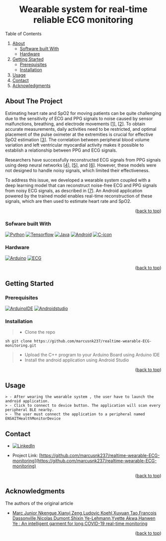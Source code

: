 <a name="readme-top"></a>
<br />
<div align="center">
  <h1 align="center">Wearable system for real-time reliable ECG monitoring</h1>

</div>
<!-- TABLE OF CONTENTS -->
  <summary>Table of Contents</summary>
  <ol>
    <li>
      <a href="#about-the-code">About</a>
      <ul>
        <li><a href="#built-with">Software built With</a></li>
        <li><a href="#hardware">Hardware</a></li>
      </ul>
    </li>
    <li>
      <a href="#getting-started">Getting Started</a>
      <ul>
        <li><a href="#prerequisites">Prerequisites</a></li>
        <li><a href="#installation">Installation</a></li>
      </ul>
    </li>
    <li><a href="#usage">Usage</a></li>
    <li><a href="#contact">Contact</a></li>
    <li><a href="#acknowledgments">Acknowledgments</a></li>
  </ol>


<!-- ABOUT THE PROJECT -->
## About The Project


Estimating heart rate and SpO2 for moving patients can be quite challenging due to the sensitivity of ECG and PPG signals to noise caused by sensor malfunctions, breathing, and electrode movements [[1](https://www.sciencedirect.com/science/article/pii/S0010482524011521#bib19)], [[2](https://www.sciencedirect.com/science/article/pii/S0010482524011521#bib20)]. To obtain accurate measurements, daily activities need to be restricted, and optimal placement of the pulse oximeter at the extremities is crucial for effective SpO2 estimation [[3](https://www.sciencedirect.com/science/article/pii/S0010482524011521#bib39)]. The correlation between peripheral blood volume variation and left ventricular myocardial activity makes it possible to establish a relationship between PPG and ECG signals.

Researchers have successfully reconstructed ECG signals from PPG signals using deep neural networks [[4](https://www.sciencedirect.com/science/article/pii/S0010482524011521#bib55)], [[5](https://www.sciencedirect.com/science/article/pii/S0010482524011521#bib56)], and [[6](https://www.sciencedirect.com/science/article/pii/S0010482524011521#bib57)]. However, these models were not designed to handle noisy signals, which limited their effectiveness.

To address this issue, we developed a wearable system coupled with a deep learning model that can reconstruct noise-free ECG and PPG signals from noisy ECG signals, as described in [[7](https://www.sciencedirect.com/science/article/pii/S0010482524011521)]. An Android application powered by the trained model enables real-time reconstruction of these signals, which are then used to estimate heart rate and SpO2.

<p align="right">(<a href="#readme-top">back to top</a>)</p>



### Sofware built With

[![Python][Python]][Python-url]
[![Tensorflow][Tensorflow]][Tensorflow-url]
[![Java][Java]][Java-url]
[![Android][Android]][Android-url]
[![C-icon][C-icon]][C-url]

### Hardware
[![Arduino][Arduino]][Arduino-url]
[![ECG][ECG]][ECG-url]

<p align="right">(<a href="#readme-top">back to top</a>)</p>

<!-- GETTING STARTED -->
## Getting Started

### Prerequisites
[![ArduinoIDE][ArduinoIDE]][ArduinoIDE-url]
[![Androidstudio][Androidstudio]][Androidstudio-url]

### Installation

> - Clone the repo
   ```
   sh git clone https://github.com/marcusnk237/realtime-wearable-ECG-monitoring.git
   ```
> - Upload the C++ program to your Arduino Board using Arduino IDE
> - Install the android application using Android Studio
<p align="right">(<a href="#readme-top">back to top</a>)</p>

## Usage
```
> - After wearing the wearable system , the user have to launch the android application.
> - Click to connect to device button. The application will scan every peripheral BLE nearby.
> - The user must connect the application to a peripheral named ENSAITHealthMonitorDevice
```
<!-- CONTACT -->
## Contact
* [![LinkedIn][linkedin-shield]][linkedin-url]

* Project Link: [https://github.com/marcusnk237/realtime-wearable-ECG-monitoring](https://github.com/marcusnk237/realtime-wearable-ECG-monitoring)
<p align="right">(<a href="#readme-top">back to top</a>)</p>

<!-- ACKNOWLEDGMENTS -->
## Acknowledgments

The authors of the original article 
* [Marc Junior Nkengue,Xianyi Zeng,Ludovic Koehl,Xuyuan Tao,François Dassonville,Nicolas Dumont,Shixin Ye-Lehmann,Yvette Akwa,Hanwen Ye : An intelligent garment for long COVID-19 real-time monitoring](https://doi.org/10.1016/j.compbiomed.2024.109067)
<p align="right">(<a href="#readme-top">back to top</a>)</p>


<!-- MARKDOWN LINKS & IMAGES -->

[linkedin-shield]: https://img.shields.io/badge/-LinkedIn-black.svg?style=for-the-badge&logo=linkedin&colorB=555
[linkedin-url]: https://www.linkedin.com/in/marc-junior-nkengue/
[product-screenshot]: images/screenshot.png

[Python]: https://cdn3.iconfinder.com/data/icons/logos-and-brands-adobe/512/267_Python-512.png
[Python-url]: https://www.python.org/
[Tensorflow]: https://encrypted-tbn0.gstatic.com/images?q=tbn:ANd9GcQEsqbuvRgmIsxTT1R_bCdv8txFKkw2ylx5Lg&s 
[Tensorflow-url]:  https://www.tensorflow.org/
[Arduino]: https://encrypted-tbn0.gstatic.com/images?q=tbn:ANd9GcSrbcHJkJJ0cIU-Q_Bp_5s6_AnWLLMQuqs3NQ&s
[Arduino-url]: https://docs.arduino.cc/hardware/nano-33-ble-sense/
[Android]: https://lh3.googleusercontent.com/LYUDWiiqyTSiwzbPsJnYhfTzA3kUAoYgRy_1mpKTZOuLtpaMTaNdPKm8Xesm5mxA_zUSIGy6RO4PxhUnIDgTgbmroxgVpudnc0XKWW0cByZXppI2WGo
[Android-url]: https://www.android.com/
[C-icon]:https://encrypted-tbn0.gstatic.com/images?q=tbn:ANd9GcRvYlRhZ9q1WopmD3kxjy_-jq9k5rLP0Q_-WA&s
[C-url]:https://cplusplus.com/
[Java]: https://encrypted-tbn0.gstatic.com/images?q=tbn:ANd9GcS9SixnYxC_OiSUivLvK8KpOZhSwngrZfKYhQ&s
[Java-url]:https://www.java.com/
[ECG]: https://cdn.sparkfun.com/assets/parts/9/3/4/4/12650-01.jpg
[ECG-url]:https://www.sparkfun.com/products/12650

[ArduinoIDE]: https://content.arduino.cc/assets/arduino_logo_1200x630-01.png
[ArduinoIDE-url]:https://www.arduino.cc/en/software

[Androidstudio]: https://linuxtutoriels.wordpress.com/wp-content/uploads/2017/06/android-studio-logo.png
[Androidstudio-url]:https://developer.android.com/studio


